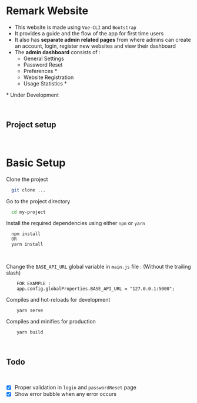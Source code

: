 # Remark Website
- This website is made using `Vue-CLI` and `Bootstrap` 
- It provides a guide and the flow of the app for first time users
- It also has **separate admin related pages** from where admins can create an account, login, register new websites and view their dashboard
- The **admin dashboard** consists of :
    - General Settings
    - Password Reset
    - Preferences *
    - Website Registration
    - Usage Statistics *

\* Under Development



<br>

## Project setup

<br>


# Basic Setup


Clone the project
```bash
  git clone ...
```

Go to the project directory
```bash
  cd my-project
```

Install the required dependencies using either `npm` or `yarn`
```
  npm install 
  OR
  yarn install
```

<br>


Change the `BASE_API_URL` global variable in `main.js` file : (Without the trailing slash)

```
    FOR EXAMPLE :
    app.config.globalProperties.BASE_API_URL = "127.0.0.1:5000";
```


Compiles and hot-reloads for development

```
    yarn serve
```

Compiles and minifies for production

```
    yarn build
```


<br>

## Todo 

<br>

- [x] Proper validation in `login` and `passwordReset` page 
- [x] Show error bubble when any error occurs